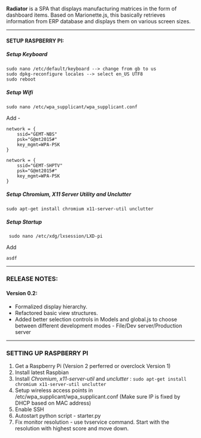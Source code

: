 **Radiator** is a SPA that displays manufacturing matrices in the form of dashboard items. Based on Marionette.js, this basically retrieves information from ERP database and displays them on various screen sizes.
* * *

#### SETUP RASPBERRY PI:

##### Setup Keyboard
```
sudo nano /etc/default/keyboard --> change from gb to us
sudo dpkg-reconfigure locales --> select en_US UTF8
sudo reboot
```

##### Setup Wifi

```
sudo nano /etc/wpa_supplicant/wpa_supplicant.conf
```

Add -

```
network = {
    ssid="GEMT-NBS"
    psk="G@mt2015#"
    key_mgmt=WPA-PSK
}

network = {
    ssid="GEMT-SHPTV"
    psk="G@mt2015#"
    key_mgmt=WPA-PSK
}
```
##### Setup Chromium, X11 Server Utility and Unclutter
```
sudo apt-get install chromium x11-server-util unclutter
```

##### Setup Startup
```
 sudo nano /etc/xdg/lxsession/LXD-pi
```
Add

```
asdf
```
* * *
### RELEASE NOTES:

#### Version 0.2:
- Formalized display hierarchy.
- Refactored basic view structures.
- Added better selection controls in Models and global.js to choose between different development modes - File/Dev server/Production server

* * *

### SETTING UP RASPBERRY PI

1. Get a Raspberry Pi (Version 2 perferred or overclock Version 1)
2. Install latest Raspbian
3. Install _Chromium_, _x11-server-util_ and _unclutter_ :
   ```sudo apt-get install chromium x11-server-util unclutter```
4. Setup wireless access points in /etc/wpa_supplicant/wpa_supplicant.conf (Make sure IP is fixed by DHCP based on MAC address)
6. Enable SSH
7. Autostart python script - starter.py
8. Fix monitor resolution - use tvservice command. Start with the resolution with highest score and move down.